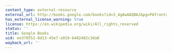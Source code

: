 ```yaml
---
content_type: external-resource
external_url: http://books.google.com/books?id=3_4gAwAAQBAJ&pg=PAfrontcover
has_external_license_warning: true
license: https://en.wikipedia.org/wiki/All_rights_reserved
status: ''
title: Google Books
uid: ee378552-8d13-45e7-a919-b482482c3da8
wayback_url: ''
---
```

